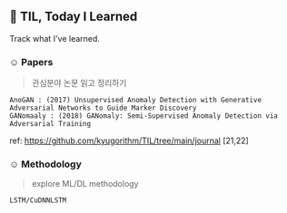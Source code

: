 ## :black_heart: TIL, Today I Learned

Track what I've learned.

### ☺︎ Papers
> 관심분야 논문 읽고 정리하기

```
AnoGAN : (2017) Unsupervised Anomaly Detection with Generative Adversarial Networks to Guide Marker Discovery
GANomaaly : (2018) GANomaly: Semi-Supervised Anomaly Detection via Adversarial Training
```
ref: https://github.com/kyugorithm/TIL/tree/main/journal [21,22]

### ☺︎ Methodology
> explore ML/DL methodology 
```
LSTM/CuDNNLSTM
```

